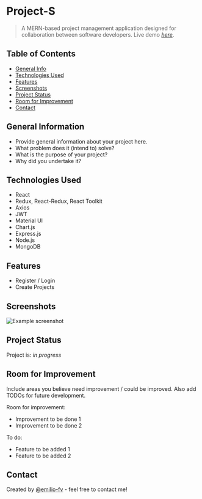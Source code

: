 # Project-S
> A MERN-based project management application designed for collaboration between software developers.
> Live demo [_here_](https://www.example.com). <!-- If you have the project hosted somewhere, include the link here. -->

## Table of Contents
* [General Info](#general-information)
* [Technologies Used](#technologies-used)
* [Features](#features)
* [Screenshots](#screenshots)
* [Project Status](#project-status)
* [Room for Improvement](#room-for-improvement)
* [Contact](#contact)
<!-- * [License](#license) -->


## General Information
- Provide general information about your project here.
- What problem does it (intend to) solve?
- What is the purpose of your project?
- Why did you undertake it?
<!-- You don't have to answer all the questions - just the ones relevant to your project. -->


## Technologies Used
- React
- Redux, React-Redux, React Toolkit
- Axios
- JWT
- Material UI
- Chart.js
- Express.js
- Node.js
- MongoDB


## Features
- Register / Login 
- Create Projects


## Screenshots
![Example screenshot](./img/screenshot.png)
<!-- If you have screenshots you'd like to share, include them here. -->

<!-- 
## Setup
What are the project requirements/dependencies? Where are they listed? A requirements.txt or a Pipfile.lock file perhaps? Where is it located?

Proceed to describe how to install / setup one's local environment / get started with the project.


## Usage 
How does one go about using it?
Provide various use cases and code examples here.

`write-your-code-here`
-->

## Project Status
Project is: _in progress_ 


## Room for Improvement
Include areas you believe need improvement / could be improved. Also add TODOs for future development.

Room for improvement:
- Improvement to be done 1
- Improvement to be done 2

To do:
- Feature to be added 1
- Feature to be added 2


## Contact
Created by [@emilio-fv](https://github.com/emilio-fv) - feel free to contact me!
